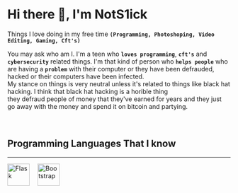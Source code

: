 # Hi there 👋, I'm NotS1ick

Things I love doing in my free time **`(Programming, Photoshoping, Video Editing, Gaming, Cft's)`**

You may ask who am I. I'm a teen who **`loves programming`**, **`cft's`** and **`cybersecurity`** related things. I'm that kind of person who **`helps
people`** who are having a **`problem`** with their computer or they have been defrauded, hacked or their computers have been infected.<br>
My stance on things is very neutral unless it's related to things like black hat hacking. I think that black hat hacking is a horible thing<br> they defraud people of money that they've earned for years and they just go away with the money and spend it on bitcoin and partying.
<br>
<br>
<br>
## Programming Languages That I know
<hr>
<img align="left" width="50px" style="padding-right: 15px" src="https://cdn.jsdelivr.net/gh/devicons/devicon@latest/icons/flask/flask-original.svg" alt="Flask"/>
<img align="left" width="50px" style="padding-right: 15px" src="https://cdn.jsdelivr.net/gh/devicons/devicon@latest/icons/flask/flask-original.svg" alt="Bootstrap"/>
        
